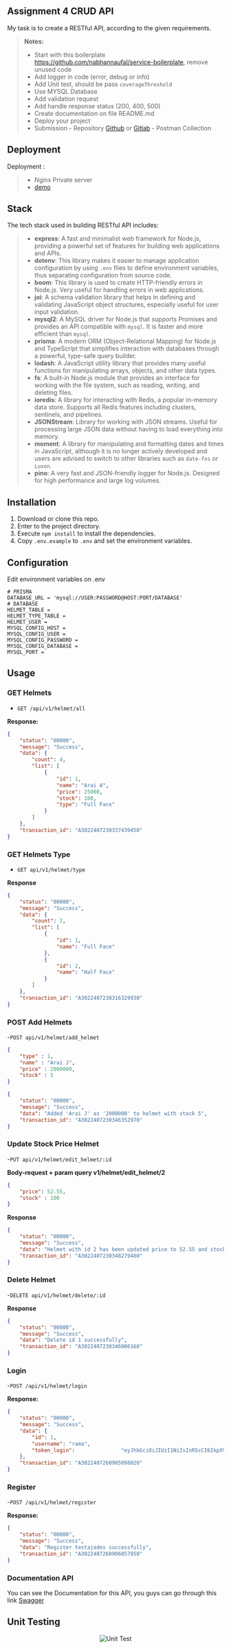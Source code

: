 ## Assignment 4 CRUD API
My task is to create a RESTful API, according to the given requirements.

> **Notes:**
> - Start with this boilerplate https://github.com/nabhannaufal/service-boilerplate, remove unused code
> - Add logger in code (error, debug or info)
> - Add Unit test, should be pass `coverageThreshold`
> - Use MYSQL Database
> - Add validation request
> - Add handle response status (200, 400, 500)
> - Create documentation on file README.md
> - Deploy your project
> - Submission
    - Repository [Github](https://github.com/) or [Gitlab](https://gitlab.com/)
    - Postman Collection

## Deployment
Deployment :
> - Nginx Private server
> - [demo](http://phincon-dev.uk.to/api/v1/helmet/all)

## Stack
The tech stack used in building RESTful API includes:
> - **express**: A fast and minimalist web framework for Node.js, providing a powerful set of features for building web applications and APIs.
> - **dotenv**: This library makes it easier to manage application configuration by using `.env` files to define environment variables, thus separating configuration from source code.
> - **boom**: This library is used to create HTTP-friendly errors in Node.js. Very useful for handling errors in web applications.
> - **joi**: A schema validation library that helps in defining and validating JavaScript object structures, especially useful for user input validation.
> - **mysql2**: A MySQL driver for Node.js that supports Promises and provides an API compatible with `mysql`. It is faster and more efficient than `mysql`.
> - **prisma**: A modern ORM (Object-Relational Mapping) for Node.js and TypeScript that simplifies interaction with databases through a powerful, type-safe query builder.
> - **lodash**: A JavaScript utility library that provides many useful functions for manipulating arrays, objects, and other data types.
> - **fs**: A built-in Node.js module that provides an interface for working with the file system, such as reading, writing, and deleting files.
> - **ioredis**: A library for interacting with Redis, a popular in-memory data store. Supports all Redis features including clusters, sentinels, and pipelines.
> - **JSONStream**: Library for working with JSON streams. Useful for processing large JSON data without having to load everything into memory.
> - **moment**: A library for manipulating and formatting dates and times in JavaScript, although it is no longer actively developed and users are advised to switch to other libraries such as `date-fns` or `Luxon`.
> - **pino**: A very fast and JSON-friendly logger for Node.js. Designed for high performance and large log volumes.

## Installation
1. Download or clone this repo.
2. Enter to the project directory.
3. Execute `npm install` to install the dependencies.
4. Copy `.env.example` to `.env` and set the environment variables.

## Configuration
Edit environment variables on .env

```env
# PRISMA
DATABASE_URL = 'mysql://USER:PASSWORD@HOST:PORT/DATABASE'
# DATABASE
HELMET_TABLE =
HELMET_TYPE_TABLE =
HELMET_USER =
MYSQL_CONFIG_HOST =
MYSQL_CONFIG_USER =
MYSQL_CONFIG_PASSWORD =
MYSQL_CONFIG_DATABASE =
MYSQL_PORT =
```
## Usage
### GET Helmets 
- `GET /api/v1/helmet/all`

**Response:**
```json
{
    "status": "00000",
    "message": "Success",
    "data": {
        "count": 4,
        "list": [
            {
                "id": 1,
                "name": "Arai A",
                "price": 25000,
                "stock": 100,
                "type": "Full Face"
            }
        ]
    },
    "transaction_id": "A3022407230337439450"
}
```

### GET Helmets Type
- `GET api/v1/helmet/type`

**Response**
```json
{
    "status": "00000",
    "message": "Success",
    "data": {
        "count": 2,
        "list": [
            {
                "id": 1,
                "name": "Full Face"
            },
            {
                "id": 2,
                "name": "Half Face"
            }
        ]
    },
    "transaction_id": "A3022407230316329930"
}
```

### POST Add Helmets
-`POST api/v1/helmet/add_helmet`


```json
{
    "type" : 1,
    "name" : "Arai J",
    "price" : 2000000,
    "stock" : 5
}

{
    "status": "00000",
    "message": "Success",
    "data": "Added 'Arai J' as '2000000' to helmet with stock 5",
    "transaction_id": "A3022407230346352970"
}
```

### Update Stock Price Helmet
-`PUT api/v1/helmet/edit_helmet/:id`

**Body-request + param query v1/helmet/edit_helmet/2**
```json
{
    "price": 52.55,
    "stock" : 100
}
```

**Response**
```json
{
    "status": "00000",
    "message": "Success",
    "data": "Helmet with id 2 has been updated price to 52.55 and stock to 100 ",
    "transaction_id": "A3022407230348279480"
}
```

### Delete Helmet
-`DELETE api/v1/helmet/delete/:id`

**Response**
```json
{
    "status": "00000",
    "message": "Success",
    "data": "Delete id 1 successfully",
    "transaction_id": "A3022407230346006160"
}
```

### Login 

-`POST /api/v1/helmet/login`

**Response:**
```json
{
    "status": "00000",
    "message": "Success",
    "data": {
        "id": 1,
        "username": "rama",
        "token_login":               "eyJhbGciOiJIUzI1NiIsInR5cCI6IkpXVCJ9.eyJpZCI6MSwidXNlcm5hbWUiOiJyYW1hIiwiaWF0IjoxNzIxOTg0NzA5LCJleHAiOjE3MjE5ODgzMDl9.2CJb84XOKRRlcpmsTFY6HL34bjhEw8BTUxlxxz3m17k"
    },
    "transaction_id": "A3022407260905098020"
}
```

### Register 
-`POST /api/v1/helmet/register`

**Response:**
```json
{
    "status": "00000",
    "message": "Success",
    "data": "Register testajades successfully",
    "transaction_id": "A3022407260906057850"
}
```

### Documentation API
You can see the Documentation for this API, you guys can go through this link [Swagger](http://rama.phincon.cloud/api/v1/helmet/api-docs/)


## Unit Testing
<p align="center">
  <img src="https://i.ibb.co.com/4VvVBYP/Screen-Shot-1446-01-21-at-16-09-34.png" alt="Unit Test">
</p>
